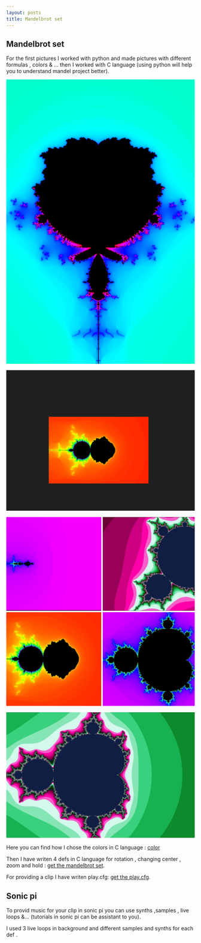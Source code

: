 ```yaml
---
layout: posts
title: Mandelbrot set
---
```



## Mandelbrot set

For the first pictures I worked with python and made pictures with different formulas , colors & … then I worked with C language (using python will help you to understand mandel project better).

![alt text](../assets/images/mandel2.png "Python")

![alt text](../assets/images/mandel1.png "Python")

![alt text](../assets/images/mandel4.jpg "Python")

![alt text](../assets/images/mandel3.png "C")

Here you can find how I chose the colors in C language :
[color](https://stackoverflow.com/questions/16500656/which-color-gradient-is-used-to-color-mandelbrot-in-wikipedia)

Then I have writen 4 defs in C language  for rotation , changing center , zoom and hold :
[get the mandelbrot set](/assets/pdf/blog..txt).

For providing a clip I have writen play.cfg:
[get the play.cfg](/assets/pdf/play.txt).

## Sonic pi
To provid music for your clip in sonic pi you can use synths ,samples , live loops &... (tutorials in sonic pi can be assistant to you).

I used 3 live loops in background and different samples and synths for each def .






